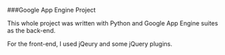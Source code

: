 ###Google App Engine Project

This whole project was written with Python and Google App Engine suites as the back-end. 

For the front-end, I used jQeury and some jQuery plugins.
